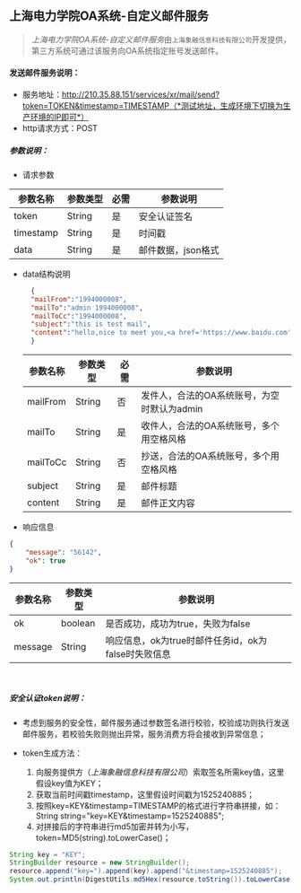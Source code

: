 ## 上海电力学院OA系统-自定义邮件服务

> *上海电力学院OA系统-自定义邮件服务*由`上海象融信息科技有限公司`开发提供，第三方系统可通过该服务向OA系统指定账号发送邮件。

#### 发送邮件服务说明：
* 服务地址：http://210.35.88.151/services/xr/mail/send?token=TOKEN&timestamp=TIMESTAMP（*测试地址，生成环境下切换为生产环境的IP即可*）
* http请求方式：POST

#####  参数说明：

* 请求参数

| **参数名称**  | **参数类型** | **必需** | **参数说明**    |
| --------- | -------- | ------ | ----------- |
| token     | String   | 是      | 安全认证签名      |
| timestamp | String   | 是      | 时间戳         |
| data      | String   | 是      | 邮件数据，json格式 |

* data结构说明

  ```json
    {
    "mailFrom":"1994000008",
    "mailTo":"admin 1994000008",
    "mailToCc":"1994000008",
    "subject":"this is test mail",
    "content":"hello,nice to meet you,<a href='https://www.baidu.com'>https://www.baidu.com</a>"
    }
  ```
  | **参数名称** | **参数类型** | **必需** | **参数说明**                  |
  | -------- | -------- | ------ | ------------------------- |
  | mailFrom | String   | 否      | 发件人，合法的OA系统账号，为空时默认为admin |
  | mailTo   | String   | 是      | 收件人，合法的OA系统账号，多个用空格风格     |
  | mailToCc | String   | 否      | 抄送，合法的OA系统账号，多个用空格风格      |
  | subject  | String   | 是      | 邮件标题                      |
  | content  | String   | 是      | 邮件正文内容                    |

*  响应信息

  ```json
  {
      "message": "56142",
      "ok": true
  }
  ```

  | 参数名称    | 参数类型    | 参数说明                              |
  | ------- | ------- | --------------------------------- |
  | ok      | boolean | 是否成功，成功为true，失败为false             |
  | message | String  | 响应信息，ok为true时邮件任务id，ok为false时失败信息 |

  ​

  ##### 安全认证token说明：

* 考虑到服务的安全性，邮件服务通过参数签名进行校验，校验成功则执行发送邮件服务，若校验失败则抛出异常，服务消费方将会接收到异常信息；

* token生成方法：

  1. 向服务提供方（*上海象融信息科技有限公司*）索取签名所需key值，这里假设key值为KEY；
  2. 获取当前时间戳timestamp，这里假设时间戳为1525240885；
  3. 按照key=KEY&timestamp=TIMESTAMP的格式进行字符串拼接，如：String string="key=KEY&timestamp=1525240885";
  4. 对拼接后的字符串进行md5加密并转为小写，token=MD5(string).toLowerCase()； 


```java
String key = "KEY";
StringBuilder resource = new StringBuilder();
resource.append("key=").append(key).append("&timestamp=1525240885");
System.out.println(DigestUtils.md5Hex(resource.toString()).toLowerCase());
```

